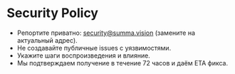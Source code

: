 # Security Policy

- Репортите приватно: security@summa.vision (замените на актуальный адрес).
- Не создавайте публичные issues с уязвимостями.
- Укажите шаги воспроизведения и влияние.
- Мы подтверждаем получение в течение 72 часов и даём ETA фикса.
